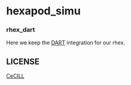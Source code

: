 # hexapod_simu


### rhex_dart

Here we keep the [DART] integration for our rhex.

## LICENSE

[CeCILL]

[CeCILL]: http://www.cecill.info/index.en.html
[robdyn]: https://github.com/resibots/robdyn
[DART]: http://dartsim.github.io/
